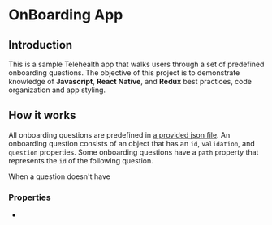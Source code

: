 # OnBoarding App

## Introduction

This is a sample Telehealth app that walks users through a set of predefined onboarding questions.
The objective of this project is to demonstrate knowledge of **Javascript**, **React Native**, and **Redux** best practices, code organization and app styling.

## How it works

All onboarding questions are predefined in [a provided json file](https://choosealicense.com/licenses/mit/). An onboarding question consists of an object that has an `id`, `validation`, and `question` properties. Some onboarding questions have a `path` property that represents the `id` of the following question.

When a question doesn't have

### Properties

-
